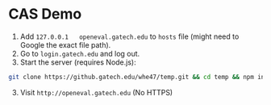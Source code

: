 # CAS Demo
1. Add `127.0.0.1   openeval.gatech.edu` to `hosts` file (might need to Google the exact file path).
2. Go to `login.gatech.edu` and log out.
3. Start the server (requires Node.js):
```bash
git clone https://github.gatech.edu/whe47/temp.git && cd temp && npm install && npm start
```
3. Visit `http://openeval.gatech.edu` (No HTTPS)
